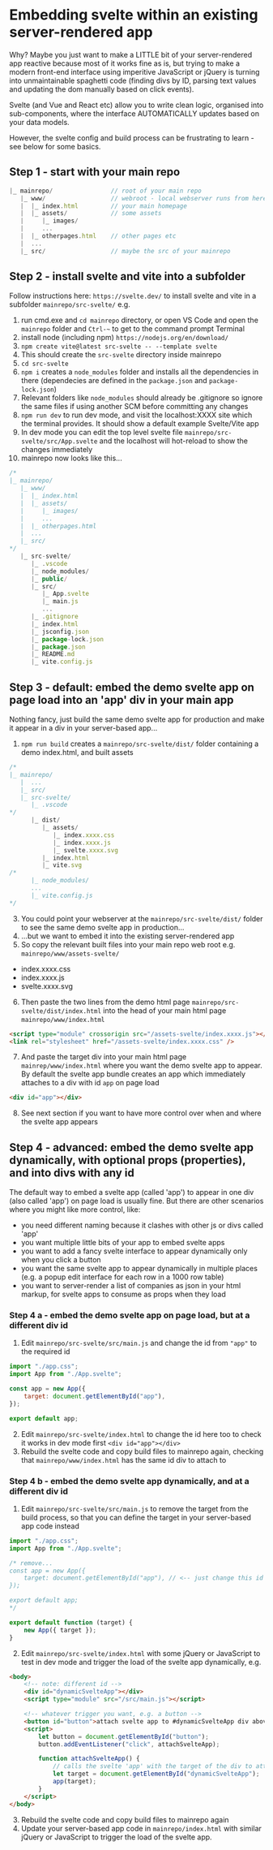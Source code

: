 # Embedding svelte within an existing server-rendered app

Why? Maybe you just want to make a LITTLE bit of your server-rendered app reactive because most of it works fine as is, but trying to make a modern front-end interface using imperitive JavaScript or jQuery is turning into unmaintainable spaghetti code (finding divs by ID, parsing text values and updating the dom manually based on click events).

Svelte (and Vue and React etc) allow you to write clean logic, organised into sub-components, where the interface AUTOMATICALLY updates based on your data models.

However, the svelte config and build process can be frustrating to learn - see below for some basics.

## Step 1 - start with your main repo

```js
|_ mainrepo/                // root of your main repo
   |_ www/                  // webroot - local webserver runs from here
   |  |_ index.html         // your main homepage
   |  |_ assets/            // some assets
   |     |_ images/
   |     ...
   |  |_ otherpages.html    // other pages etc
   |  ...
   |_ src/                  // maybe the src of your mainrepo
```

## Step 2 - install svelte and vite into a subfolder

Follow instructions here: `https://svelte.dev/` to install svelte and vite in a subfolder `mainrepo/src-svelte/` e.g.

1. run cmd.exe and `cd mainrepo` directory, or open VS Code and open the `mainrepo` folder and `Ctrl-~` to get to the command prompt Terminal
1. install node (including npm) `https://nodejs.org/en/download/`
1. `npm create vite@latest src-svelte -- --template svelte`
1. This should create the `src-svelte` directory inside mainrepo
1. `cd src-svelte`
1. `npm i` creates a `node_modules` folder and installs all the dependencies in there (dependecies are defined in the `package.json` and `package-lock.json`)
1. Relevant folders like `node_modules` should already be .gitignore so ignore the same files if using another SCM before committing any changes
1. `npm run dev` to run dev mode, and visit the localhost:XXXX site which the terminal provides. It should show a default example Svelte/Vite app
1. In dev mode you can edit the top level svelte file `mainrepo/src-svelte/src/App.svelte` and the localhost will hot-reload to show the changes immediately
1. mainrepo now looks like this...

```js
/*
|_ mainrepo/
   |_ www/
   |  |_ index.html
   |  |_ assets/
   |     |_ images/
   |     ...
   |  |_ otherpages.html
   |  ...
   |_ src/
*/
   |_ src-svelte/
      |_ .vscode
      |_ node_modules/
      |_ public/
      |_ src/
         |_ App.svelte
         |_ main.js
         ...
      |_ .gitignore
      |_ index.html
      |_ jsconfig.json
      |_ package-lock.json
      |_ package.json
      |_ README.md
      |_ vite.config.js
```

## Step 3 - default: embed the demo svelte app on page load into an 'app' div in your main app

Nothing fancy, just build the same demo svelte app for production and make it appear in a div in your server-based app...

1. `npm run build` creates a `mainrepo/src-svelte/dist/` folder containing a demo index.html, and built assets

```js
/*
|_ mainrepo/
   |  ...
   |_ src/
   |_ src-svelte/
      |_ .vscode
*/
      |_ dist/
         |_ assets/
            |_ index.xxxx.css
            |_ index.xxxx.js
            |_ svelte.xxxx.svg
         |_ index.html
         |_ vite.svg
/*
      |_ node_modules/
      ...
      |_ vite.config.js
*/
```

3. You could point your webserver at the `mainrepo/src-svelte/dist/` folder to see the same demo svelte app in production...
4. ...but we want to embed it into the existing server-rendered app
5. So copy the relevant built files into your main repo web root e.g. `mainrepo/www/assets-svelte/`

-   index.xxxx.css
-   index.xxxx.js
-   svelte.xxxx.svg

6. Then paste the two lines from the demo html page `mainrepo/src-svelte/dist/index.html` into the head of your main html page `mainrepo/www/index.html`

```html
<script type="module" crossorigin src="/assets-svelte/index.xxxx.js"></script>
<link rel="stylesheet" href="/assets-svelte/index.xxxx.css" />
```

7. And paste the target div into your main html page `mainrep/www/index.html` where you want the demo svelte app to appear. By default the svelte app bundle creates an app which immediately attaches to a div with id `app` on page load

```html
<div id="app"></div>
```

8. See next section if you want to have more control over when and where the svelte app appears

## Step 4 - advanced: embed the demo svelte app dynamically, with optional props (properties), and into divs with any id

The default way to embed a svelte app (called 'app') to appear in one div (also called 'app') on page load is usually fine.
But there are other scenarios where you might like more control, like:

-   you need different naming because it clashes with other js or divs called 'app'
-   you want multiple little bits of your app to embed svelte apps
-   you want to add a fancy svelte interface to appear dynamically only when you click a button
-   you want the same svelte app to appear dynamically in multiple places (e.g. a popup edit interface for each row in a 1000 row table)
-   you want to server-render a list of companies as json in your html markup, for svelte apps to consume as props when they load

### Step 4 a - embed the demo svelte app on page load, but at a different div id

1. Edit `mainrepo/src-svelte/src/main.js` and change the id from `"app"` to the required id

```js
import "./app.css";
import App from "./App.svelte";

const app = new App({
    target: document.getElementById("app"),
});

export default app;
```

2. Edit `mainrepo/src-svelte/index.html` to change the id here too to check it works in dev mode first `<div id="app"></div>`
3. Rebuild the svelte code and copy build files to mainrepo again, checking that `mainrepo/www/index.html` has the same id div to attach to

### Step 4 b - embed the demo svelte app dynamically, and at a different div id

1. Edit `mainrepo/src-svelte/src/main.js` to remove the target from the build process, so that you can define the target in your server-based app code instead

```js
import "./app.css";
import App from "./App.svelte";

/* remove...
const app = new App({
    target: document.getElementById("app"), // <-- just change this id as needed
});

export default app;
*/

export default function (target) {
    new App({ target });
}
```

2. Edit `mainrepo/src-svelte/index.html` with some jQuery or JavaScript to test in dev mode and trigger the load of the svelte app dynamically, e.g.

```html
<body>
    <!-- note: different id -->
    <div id="dynamicSvelteApp"></div>
    <script type="module" src="/src/main.js"></script>

    <!-- whatever trigger you want, e.g. a button -->
    <button id="button">attach svelte app to #dynamicSvelteApp div above</button>
    <script>
        let button = document.getElementById("button");
        button.addEventListener("click", attachSvelteApp);

        function attachSvelteApp() {
            // calls the svelte 'app' with the target of the div to attach to
            let target = document.getElementById("dynamicSvelteApp");
            app(target);
        }
    </script>
</body>
```

3. Rebuild the svelte code and copy build files to mainrepo again
4. Update your server-based app code in `mainrepo/index.html` with similar jQuery or JavaScript to trigger the load of the svelte app.

